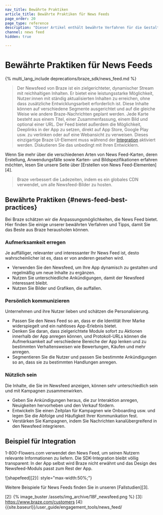 ```yaml
---
nav_title: Bewährte Praktiken
article_title: Bewährte Praktiken für News Feeds
page_order: 20
page_type: reference
description: "Dieser Artikel enthält bewährte Verfahren für die Gestaltung und Anpassung von News Feed-Karten."
channel: news feed
hidden: true

---
```


# Bewährte Praktiken für News Feeds

{% multi_lang_include deprecations/braze_sdk/news_feed.md %}

> Der Newsfeed von Braze ist ein zielgerichteter, dynamischer Stream mit reichhaltigen Inhalten. Er bietet eine leistungsstarke Möglichkeit, Nutzer:innen mit ständig aktualisierten Inhalten zu erreichen, ohne dass zusätzliche Entwicklungsarbeit erforderlich ist. Diese Inhalte können auf verschiedene Segmente ausgerichtet und auf die gleiche Weise wie andere Braze-Nachrichten geplant werden. Jede Karte besteht aus einem Titel, einer Zusammenfassung, einem Bild und optional einer URL. Der Feed bietet außerdem die Möglichkeit, Deeplinks in der App zu setzen, direkt auf App Store, Google Play usw. zu verlinken oder auf eine Webansicht zu verweisen. Dieses einzigartige Braze UI-Element muss während der [Integration][1] aktiviert werden. Diskutieren Sie das unbedingt mit Ihren Entwicklern.

Wenn Sie mehr über die verschiedenen Arten von News Feed-Karten, deren Erstellung, Anwendungsfälle sowie Karten- und Bildspezifikationen erfahren möchten, lesen Sie unsere Seite über [Erstellen von News Feed-Elementen][4].

> Braze verbessert die Ladezeiten, indem es ein globales CDN verwendet, um alle Newsfeed-Bilder zu hosten.

## Bewährte Praktiken {#news-feed-best-practices}

Bei Braze schätzen wir die Anpassungsmöglichkeiten, die News Feed bietet. Hier finden Sie einige unserer bewährten Verfahren und Tipps, damit Sie das Beste aus Braze herausholen können.

### Aufmerksamkeit erregen

Je auffälliger, relevanter und interessanter Ihr News Feed ist, desto wahrscheinlicher ist es, dass er von anderen gesehen wird.  

- Verwenden Sie den Newsfeed, um Ihre App dynamisch zu gestalten und regelmäßig um neue Inhalte zu ergänzen.
- Nutzen Sie unterschiedliche Ankündigungen, damit der Newsfeed interessant bleibt.
- Nutzen Sie Bilder und Grafiken, die auffallen.

### Persönlich kommunizieren

Unternehmen und ihre Nutzer lieben und schätzen die Personalisierung.

- Passen Sie den News Feed so an, dass er die Identität Ihrer Marke widerspiegelt und ein nahtloses App-Erlebnis bietet.
- Denken Sie daran, dass zielgerichtete Module sofort zu Aktionen innerhalb der App anregen können, und Protokoll-URLs können die Aufmerksamkeit auf verschiedene Bereiche der App lenken und zu bestimmten Verhaltensweisen wie Bewertungen, Käufen und mehr anregen.
- Segmentieren Sie die Nutzer und passen Sie bestimmte Ankündigungen so an, dass sie zu bestimmten Handlungen anregen.

### Nützlich sein

Die Inhalte, die Sie im Newsfeed anzeigen, können sehr unterschiedlich sein und mit Kampagnen zusammenwirken.  

- Geben Sie Ankündigungen heraus, die zur Interaktion anregen, Neuigkeiten hervorheben und den Verkauf fördern.
- Entwickeln Sie einen Zeitplan für Kampagnen wie Onboarding usw. und legen Sie die Abfolge und Häufigkeit Ihrer Kommunikation fest.
- Verstärken Sie Kampagnen, indem Sie Nachrichten kanalübergreifend in den Newsfeed integrieren.

## Beispiel für Integration

1-800-Flowers.com verwendet den News Feed, um seinen Nutzern relevante Informationen zu liefern. Die SDK-Integration bleibt völlig transparent: In der App selbst wird Braze nicht erwähnt und das Design des Newsfeed-Moduls passt zum Rest der App.

![shapefeed][2]{: style="max-width:50%;"}

Weitere Beispiele für News Feeds finden Sie in unseren [Fallstudien][3].

[1]: {{site.baseurl}}/developer_guide/platform_integration_guides/ios/news_feed/
[2]: {% image_buster /assets/img_archive/18F_newsfeed.png %}
[3]: https://www.braze.com/customers
[4]: {{site.baseurl}}/user_guide/engagement_tools/news_feed/
